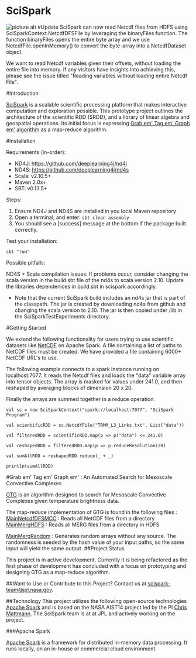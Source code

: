 SciSpark
====

![picture alt](http://image.slidesharecdn.com/jljkdhlxtlgwcyboil6n-signature-c9af2d5a7f730d5a4779821a7bd1f0333657fd7c0430ac7965a5576c08924b8a-poli-150624001008-lva1-app6891/95/spark-at-nasajplchris-mattmann-nasajpl-29-638.jpg?cb=1435104721)
#Update
SciSpark can now read Netcdf files from HDFS using SciSparkContext.NetcdfDFSFile by leveraging the binaryFiles function.
The function binaryFiles opens the entire byte array and we use NetcdfFile.openInMemory() to convert the byte-array into a NetcdfDataset object. 

We want to read Netcdf variables given their offsets, without loading the entire file into memory. 
If any visitors have insights into achieving this, please see the issue titled 
"Reading variables without loading entire Netcdf File".

#Introduction

[SciSpark](http://esto.nasa.gov/forum/estf2015/presentations/Mattmann_S1P8_ESTF2015.pdf) is a scalable scientific processing platform that makes interactive computation and exploration possible. This prototype project outlines the architecture of the scientific RDD (SRDD), and a library of linear algebra and geospatial operations. Its initial focus is expressing [Grab em' Tag em' Graph em' algorithm](https://github.com/kwhitehall/grab-tag-graph) as a map-reduce algorithm. 

#Installation

Requirements (in-order):
* ND4J: https://github.com/deeplearning4j/nd4j
* ND4S: https://github.com/deeplearning4j/nd4s
* Scala: v2.10.5+
* Maven 2.0x+
* SBT: v0.13.5+

Steps:

1. Ensure ND4J and ND4S are installed in you local Maven repository
2. Open a terminal, and enter: `sbt clean assembly`
3. You should see a [success] message at the bottom if the package built correctly.

Test your installation:

```sbt "run"```

Possible pitfalls:

ND4S + Scala compilation issues: If problems occur, consider changing the scala version in the build.sbt file of the nd4s to scala version 2.10. Update the libraries dependenices in build.sbt in scispark accordingly. 
* Note that the current SciSpark build includes an nd4s jar that is part of the classpath. 
The jar is created by downloading nd4s from github and cbanging the scala version to 2.10. The jar is then copied
under /lib in the SciSparkTestExperiments directory. 

#Getting Started

We extend the following functionality for users trying to use scientific datasets
like [NetCDF](http://www.unidata.ucar.edu/software/netcdf/) on Apache Spark.
A file containing a list of paths to NetCDF files must be created.
We have provided a file containing 6000+ NetCDF URL's to use.

The following example connects to a spark instance running on localhost:7077.
It reads the Netcdf files and loads the "data" variable array into tensor objects.
The array is masked for values under 241.0, and then reshaped by averaging blocks of dimension 20 x 20.

Finally the arrays are summed together in a reduce operation.


```
val sc = new SciSparkContext("spark://localhost:7077", "SciSpark Program") 
```
```
val scientificRDD = sc.NetcdfFile("TRMM_L3_Links.txt", List("data")) 
```
```
val filteredRDD = scientificRDD.map(p => p("data") <= 241.0) 
```
```
val reshapedRDD = filteredRDD.map(p => p.reduceResolution(20) 
```
```
val sumAllRDD = reshapedRDD.reduce(_ + _) 
```
```
println(sumAllRDD)
```

#Grab em' Tag em' Graph em' : An Automated Search for Mesoscale Convective Complexes

[GTG](http://static1.squarespace.com/static/538b31b5e4b02d5bb7053eba/t/53ea7f48e4b00015c3fcc5d3/1407876936029/KDW_ThesisFinal.pdf) is an algorithm designed to search for Mesoscale Convective Complexes given temperature brightness data.
 
 The map-reduce implementation of GTG is found in the following files : 
 [MainNetcdfDFSMCC](https://github.com/rahulpalamuttam/SciSparkTestExperiments/blob/master/src/main/scala/org/dia/algorithms/mcc/MainNetcdfDFSMCC.scala) : Reads all NetCDF files from a directory 
 [MainMergHDFS](https://github.com/rahulpalamuttam/SciSparkTestExperiments/blob/master/src/main/scala/org/dia/algorithms/mcc/MainMergHDFS.scala) : Reads all MERG files from a directory in HDFS
 
 [MainMergRandom](https://github.com/rahulpalamuttam/SciSparkTestExperiments/blob/master/src/main/scala/org/dia/algorithms/mcc/MainMergRandom.scala)  : Generates random arrays without any source. The randomness is seeded by the hash value of your input paths, so the same input will yield the same output.
##Project Status

This project is in active development.
Currently it is being refactored as the first phase of development has concluded
with a focus on prototyping and designing GTG as a map-reduce algorithm.

##Want to Use or Contribute to this Project?
Contact us at [scispark-team@jpl.nasa.gov](mailto:scispark-team@jpl.nasa.gov).

##Technology
This project utilizes the following open-source technologies [Apache Spark][Spark] and is based on the NASA AIST14 project led by the PI [Chris Mattmann](http://github.com/chrismattmann/). The SciSpark team is at at JPL and actively working on the project.

###Apache Spark

[Apache Spark][Spark] is a framework for distributed in-memory data processing. It runs locally, on an in-house or commercial cloud environment.

[Spark]: https://spark.apache.org/
